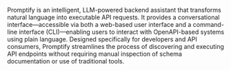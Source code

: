 Promptify is an intelligent, LLM-powered backend assistant that transforms natural language into executable API requests. It provides a conversational interface—accessible via both a web-based user interface and a command-line interface (CLI)—enabling users to interact with OpenAPI-based systems using plain language. Designed specifically for developers and API consumers, Promptify streamlines the process of discovering and executing API endpoints without requiring manual inspection of schema documentation or use of traditional tools.
